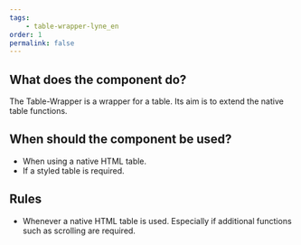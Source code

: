 ```yaml
---
tags: 
    - table-wrapper-lyne_en
order: 1
permalink: false
---
```


## What does the component do?
The Table-Wrapper is a wrapper for a table. Its aim is to extend the native table functions.

## When should the component be used?
* When using a native HTML table.
* If a styled table is required.

## Rules
* Whenever a native HTML table is used. Especially if additional functions such as scrolling are required.